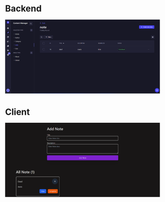 # Backend
![alt text]({8D945A2D-5063-4C07-9D2C-BB7C355B04AC}.png)

# Client
![alt text]({48451523-EEBB-4DE4-B388-8AE9A33E28C1}.png)

